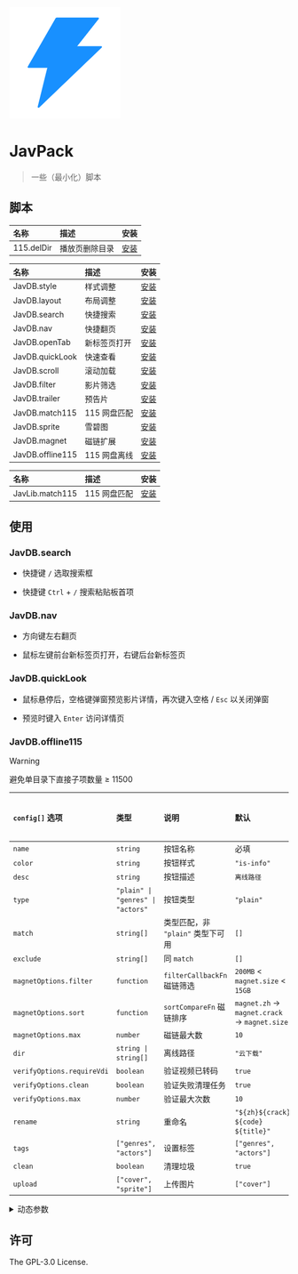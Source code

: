![JavPack](./assets/icon.png)

# JavPack

> 一些（最小化）脚本

## 脚本

| 名称       | 描述           | 安装                                                                         |
| :--------- | :------------- | :--------------------------------------------------------------------------- |
| 115.delDir | 播放页删除目录 | [安装](https://github.com/bolin-dev/JavPack/raw/main/115/115.delDir.user.js) |

| 名称             | 描述         | 安装                                                                                 |
| :--------------- | :----------- | :----------------------------------------------------------------------------------- |
| JavDB.style      | 样式调整     | [安装](https://github.com/bolin-dev/JavPack/raw/main/javdb/JavDB.style.user.js)      |
| JavDB.layout     | 布局调整     | [安装](https://github.com/bolin-dev/JavPack/raw/main/javdb/JavDB.layout.user.js)     |
| JavDB.search     | 快捷搜索     | [安装](https://github.com/bolin-dev/JavPack/raw/main/javdb/JavDB.search.user.js)     |
| JavDB.nav        | 快捷翻页     | [安装](https://github.com/bolin-dev/JavPack/raw/main/javdb/JavDB.nav.user.js)        |
| JavDB.openTab    | 新标签页打开 | [安装](https://github.com/bolin-dev/JavPack/raw/main/javdb/JavDB.openTab.user.js)    |
| JavDB.quickLook  | 快速查看     | [安装](https://github.com/bolin-dev/JavPack/raw/main/javdb/JavDB.quickLook.user.js)  |
| JavDB.scroll     | 滚动加载     | [安装](https://github.com/bolin-dev/JavPack/raw/main/javdb/JavDB.scroll.user.js)     |
| JavDB.filter     | 影片筛选     | [安装](https://github.com/bolin-dev/JavPack/raw/main/javdb/JavDB.filter.user.js)     |
| JavDB.trailer    | 预告片       | [安装](https://github.com/bolin-dev/JavPack/raw/main/javdb/JavDB.trailer.user.js)    |
| JavDB.match115   | 115 网盘匹配 | [安装](https://github.com/bolin-dev/JavPack/raw/main/javdb/JavDB.match115.user.js)   |
| JavDB.sprite     | 雪碧图       | [安装](https://github.com/bolin-dev/JavPack/raw/main/javdb/JavDB.sprite.user.js)     |
| JavDB.magnet     | 磁链扩展     | [安装](https://github.com/bolin-dev/JavPack/raw/main/javdb/JavDB.magnet.user.js)     |
| JavDB.offline115 | 115 网盘离线 | [安装](https://github.com/bolin-dev/JavPack/raw/main/javdb/JavDB.offline115.user.js) |

| 名称            | 描述         | 安装                                                                                 |
| :-------------- | :----------- | :----------------------------------------------------------------------------------- |
| JavLib.match115 | 115 网盘匹配 | [安装](https://github.com/bolin-dev/JavPack/raw/main/javlib/JavLib.match115.user.js) |

## 使用

### JavDB.search

- 快捷键 `/` 选取搜索框

- 快捷键 `Ctrl` + `/` 搜索粘贴板首项

### JavDB.nav

- 方向键左右翻页

- 鼠标左键前台新标签页打开，右键后台新标签页

### JavDB.quickLook

- 鼠标悬停后，空格键弹窗预览影片详情，再次键入空格 / `Esc` 以关闭弹窗

- 预览时键入 `Enter` 访问详情页

### JavDB.offline115

> [!WARNING]
>
> 避免单目录下直接子项数量 ≥ 11500

| `config[]` 选项            | 类型                              | 说明                              | 默认                                         | 动态参数 |
| :------------------------- | :-------------------------------- | :-------------------------------- | :------------------------------------------- | :------- |
| `name`                     | `string`                          | 按钮名称                          | 必填                                         | ✅       |
| `color`                    | `string`                          | 按钮样式                          | `"is-info"`                                  |          |
| `desc`                     | `string`                          | 按钮描述                          | `离线路径`                                   |          |
| `type`                     | `"plain" \| "genres" \| "actors"` | 按钮类型                          | `"plain"`                                    |          |
| `match`                    | `string[]`                        | 类型匹配，非 `"plain"` 类型下可用 | `[]`                                         |          |
| `exclude`                  | `string[]`                        | 同 `match`                        | `[]`                                         |          |
| `magnetOptions.filter`     | `function`                        | `filterCallbackFn` 磁链筛选       | `200MB` < `magnet.size` < `15GB`             |          |
| `magnetOptions.sort`       | `function`                        | `sortCompareFn` 磁链排序          | `magnet.zh` → `magnet.crack` → `magnet.size` |          |
| `magnetOptions.max`        | `number`                          | 磁链最大数                        | `10`                                         |          |
| `dir`                      | `string \| string[]`              | 离线路径                          | `"云下载"`                                   | ✅       |
| `verifyOptions.requireVdi` | `boolean`                         | 验证视频已转码                    | `true`                                       |          |
| `verifyOptions.clean`      | `boolean`                         | 验证失败清理任务                  | `true`                                       |          |
| `verifyOptions.max`        | `number`                          | 验证最大次数                      | `10`                                         |          |
| `rename`                   | `string`                          | 重命名                            | `"${zh}${crack} ${code} ${title}"`           | ✅       |
| `tags`                     | `["genres", "actors"]`            | 设置标签                          | `["genres", "actors"]`                       |          |
| `clean`                    | `boolean`                         | 清理垃圾                          | `true`                                       |          |
| `upload`                   | `["cover", "sprite"]`             | 上传图片                          | `["cover"]`                                  |          |

<details><summary>动态参数</summary>

```JavaScript
// code        番号
// prefix      番号前缀
// title       标题
// date        影片日期
// create      操作日期
// director    导演
// maker       片商
// publisher   发行
// series      系列
// genres      类别
// actors      演员

// genre genres[]，仅 type = "genres" 可用
// actor actors[]，仅 type = "actors" 可用

// zh 字幕资源，仅 rename 可用
// crack 破解资源，仅 rename 可用

```

</details>

## 许可

The GPL-3.0 License.

```

```
